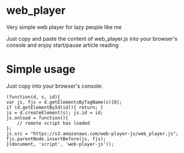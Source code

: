 # web_player

Very simple web player for lazy people like me

Just copy and paste the content of web_player.js into your browser's console and enjoy start/pause article reading

# Simple usage

Just copy into your browser's console:

    (function(d, s, id){
    var js, fjs = d.getElementsByTagName(s)[0];
    if (d.getElementById(id)){ return; }
    js = d.createElement(s); js.id = id;
    js.onload = function(){
        // remote script has loaded
    };
    js.src = "https://s3.amazonaws.com/web-player-js/web_player.js";
    fjs.parentNode.insertBefore(js, fjs);
    }(document, 'script', 'web-player-js'));